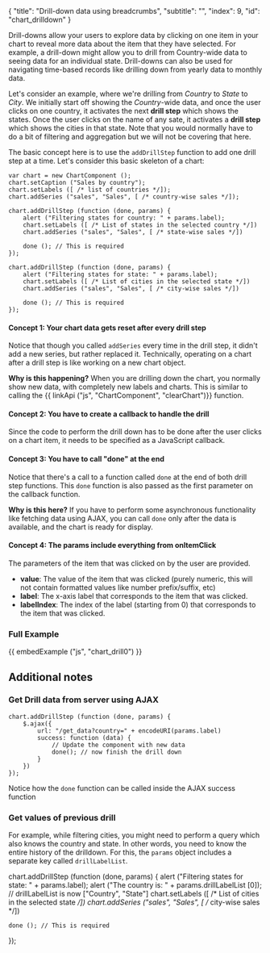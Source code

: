<meta>
{
    "title": "Drill-down data using breadcrumbs",
    "subtitle": "",
    "index": 9,
    "id": "chart_drilldown"
}
</meta>

Drill-downs allow your users to explore data by clicking on one item in your chart to reveal more data about the item that they have selected. For example, a drill-down might allow you to drill from Country-wide data to seeing data for an individual state. Drill-downs can also be used for navigating time-based records like drilling down from yearly data to monthly data.

Let's consider an example, where we're drilling from *Country* to *State* to *City*. We initially start off showing the *Country*-wide data, and once the user clicks on one country, it activates the next **drill step** which shows the states. Once the user clicks on the name of any sate, it activates a **drill step** which shows the cities in that state. Note that you would normally have to do a bit of filtering and aggregation but we will not be covering that here.

The basic concept here is to use the `addDrillStep` function to add one drill step at a time. Let's consider this basic skeleton of a chart:

~~~
var chart = new ChartComponent ();
chart.setCaption ("Sales by country");
chart.setLabels ([ /* list of countries */]);
chart.addSeries ("sales", "Sales", [ /* country-wise sales */]);

chart.addDrillStep (function (done, params) {
    alert ("Filtering states for country: " + params.label);
    chart.setLabels ([ /* List of states in the selected country */])
    chart.addSeries ("sales", "Sales", [ /* state-wise sales */])

    done (); // This is required
});

chart.addDrillStep (function (done, params) {
    alert ("Filtering states for state: " + params.label);
    chart.setLabels ([ /* List of cities in the selected state */])
    chart.addSeries ("sales", "Sales", [ /* city-wise sales */])

    done (); // This is required
});
~~~

#### Concept 1: Your chart data gets reset after every drill step

Notice that though you called `addSeries` every time in the drill step, it didn't add a new series, but rather replaced it. Technically, operating on a chart after a drill step is like working on a new chart object.

**Why is this happening?** When you are drilling down the chart, you normally show new data, with completely new labels and charts. This is similar to calling the {{ linkApi ("js", "ChartComponent", "clearChart")}} function.

#### Concept 2: You have to create a callback to handle the drill

Since the code to perform the drill down has to be done after the user clicks on a chart item, it needs to be specified as a JavaScript callback.

#### Concept 3: You have to call "done" at the end

Notice that there's a call to a function called `done` at the end of both drill step functions. This `done` function is also passed as the first parameter on the callback function.

**Why is this here?** If you have to perform some asynchronous functionality like fetching data using AJAX, you can call `done` only after the data is available, and the chart is ready for display.

#### Concept 4: The params include everything from onItemClick

The parameters of the item that was clicked on by the user are provided. 

* **value**: The value of the item that was clicked (purely numeric, this will not contain formatted values like number prefix/suffix, etc)
* **label**: The x-axis label that corresponds to the item that was clicked.
* **labelIndex**: The index of the label (starting from 0) that corresponds to the item that was clicked.

### Full Example

{{ embedExample ("js", "chart_drill0") }}

## Additional notes

### Get Drill data from server using AJAX

~~~
chart.addDrillStep (function (done, params) {
    $.ajax({
        url: "/get_data?country=" + encodeURI(params.label)
        success: function (data) {
            // Update the component with new data
            done(); // now finish the drill down
        }
    })
});
~~~

Notice how the `done` function can be called inside the AJAX success function

### Get values of previous drill 

For example, while filtering cities, you might need to perform a query which also knows the country and state. In other words, you need to know the entire history of the drilldown. For this, the `params` object includes a separate key called `drillLabelList`. 

chart.addDrillStep (function (done, params) {
    alert ("Filtering states for state: " + params.label);
    alert ("The country is: " + params.drillLabelList [0]); // drillLabelList is now ["Country", "State"]
    chart.setLabels ([ /* List of cities in the selected state */])
    chart.addSeries ("sales", "Sales", [ /* city-wise sales */])

    done (); // This is required
});


